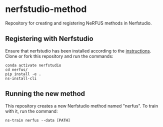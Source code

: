 # nerfstudio-method
Repository for creating and registering NeRFUS methods in Nerfstudio.

## Registering with Nerfstudio
Ensure that nerfstudio has been installed according to the [instructions](https://docs.nerf.studio/en/latest/quickstart/installation.html). Clone or fork this repository and run the commands:

```
conda activate nerfstudio
cd nerfus/
pip install -e .
ns-install-cli
```

## Running the new method
This repository creates a new Nerfstudio method named "nerfus". To train with it, run the command:
```
ns-train nerfus --data [PATH]
```
